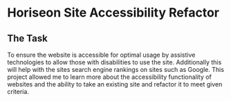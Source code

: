 # Horiseon Site Accessibility Refactor

## The Task

To ensure the website is accessible for optimal usage by assistive technologies to allow those with disabilities to use the site. Additionally this will help with the sites search engine rankings on sites such as Google.
This project allowed me to learn more about the accessibility functionality of websites and the ability to take an existing site and refactor it to meet given criteria.